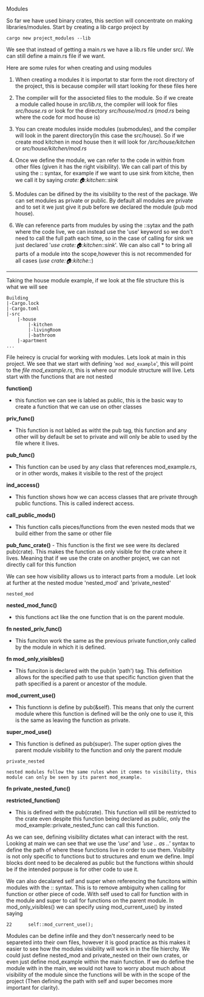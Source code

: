 Modules

So far we have used binary crates, this section will concentrate on making libraries/modules.
Start by creating a lib cargo project by 

    cargo new project_modules --lib  

We see that instead of getting a main.rs we have a lib.rs file under src/. We can still define a main.rs file if we want.

Here are some rules for when creating and using modules

1. When creating a modules it is importat to star form the root directory of the project, this is because compiler
will start looking for these files here 

2. The compiler will for the associeted files to the module. So if we create a module called house in *src/lib.rs*, the 
compiler will look for files *src/house.rs* or look for the directory *src/house/mod.rs* (*mod.rs* being where the code for mod 
house is)

3.  You can create modules inside modules (submodules), and the compiler will look in the parent directory(in this case the src/house).
So if we create mod kitchen in mod house then it will look for */src/house/kitchen* or *src/house/kitchen/mod.rs* 

4. Once we define the module, we can refer to the code in within from other files (given it has the right visibility). We can call part of this
by using the :: syntax, for example if we want to use sink from kitche, then we call it by saying *crate::house::kitchen::sink*

5. Modules can be difined by the its visibility to the rest of the package. We can set modules as private or public. By default all modules are 
private and to set it we just give it pub before we declared the module (pub mod house). 

6. We can reference parts from mudules by using the ::sytax and the path where the code live, we can instead use the 'use' keyword so we don't need
to call the full path each time, so in the case of calling for sink we just declared '*use crate::house::kitchen::sink*'. We can also call * to bring 
all parts of a module into the scope,however this is not recommended for all cases (*use crate::house::kitche::*)

--- --------------------------------
Taking the house module example, if we look at the file structure this is what we will see 

    Building
    |-Cargo.lock
    |-Cargo.toml
    |-src 
        |-house
            |-kitchen
            |-livingRoom
            |-bathroom
        |-apartment
    ... 

File heirecy is crucial for working with modules. 
Lets look at main in this project. We see that we start with defining '`mod mod_example`',
this will point to the *file mod_example.rs*, this is where our module structure will live.
Lets start with the functions that are not nested


**function()**
- this function we can see is labled as public, this is the basic way to create a function that we
        can use on other classes

**priv_func()**
- This function is not labled as witht the pub tag, this function and any other will by default be 
    set to private and will only be able to used by the file where it lives.

**pub_func()**
- This function can be used by any class that references mod_example.rs, or in other words, makes it visibile
    to the rest of the project 

**ind_access()**
- This function shows how we can access classes that are private through public functions. This is called inderect
    access.

**call_public_mods()**
- This function calls pieces/functions from the even nested mods that we build either from the same or other file  

**pub_func_crate()**
    - This function is the first we see were its declared pub(crate). This makes the function as only visible for the 
    crate where it lives. Meaning that if we use the crate on another project, we can not directly call for this function

We can see how visibility allows us to interact parts from a module. Let look at further at the nested modue 'nested_mod'
and 'private_nested'

`nested_mod`

**nested_mod_func()**
- this functions act like the one function that is on the parent module.

**fn nested_priv_func()**
- This funciton work the same as the previous private function,only called by the module in which it is defined.

**fn mod_only_visibles()**
- This funciton is declared with the pub(in 'path') tag. This definition allows for the specified path to use that specific 
    function given that the path specified is a parent or ancestor of the module. 

**mod_current_use()**
- This functionn is define by pub(&self). This means that only the current module where this function is defined will be the 
    only one to use it, this is the same as leaving the function as private. 

**super_mod_use()**
- This function is defined as pub(super). The super option gives the parent module visibility to the function and only the parent 
    module

`private_nested`
    
    nested modules follow the same rules when it comes to visibility, this module can only be seen by its parent mod_example.

**fn private_nested_func()**
    
**restricted_function()**
- This is defined with the pub(crate). This function will still be restricted to the crate even despite this function being declared 
    as public, only the mod_example::private_nested_func can call this function.



As we can see, defining visibility dictates what can interact with the rest. Looking at main we can see that we use the *'use'* and *'use .. as ..'* syntax to define the path of 
where these functions live in order to use them. Visibility is not only specific to functions but to structures and enum we define. Impl blocks dont need to be decalered as public 
but the functions within should be if the intended porpuse is for other code to use it.

We can also decalared self and super when referencing the funcitons within modules with the :: syntax. This is to remove ambiguity when calling for function or other piece of code. With self
used to call for function with in the module and super to call for functions on the parent module. In mod_only_visibles() we can specify using mod_current_use() by insted saying

    22      self::mod_current_use();


Modules can be define infile and they don't nessercarly need to be separeted into their own files, however it is good practice as this makes it easier to see how the modules visibility will work in 
in the file hierchy. We could just define nested_mod and private_nested on their own crates, or even just define mod_example within the main function. If we do define the module with in the main, we would
not have to worry about much about visibility of the module since the functions will be with in the scope of the project (Then defining the path with self and super becomes more important for clarity).


